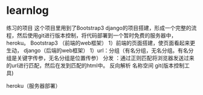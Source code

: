 # learnlog
练习的项目
这个项目里用到了Bootstrap3 django的项目搭建，形成一个完整的流程，然后使用git进行版本控制，将代码部署到一个暂时免费的服务器中，heroku。
Bootstrap3 （前端的web框架）
  1）前端的页面搭建，使页面看起来更生动，
django（后端的web框架）
  1）url：分组（有名分组，无名分组。有名分组是关键字传参，无名分组是位置传参）
          分发 ：通过正则匹配将浏览器发送过来的url进行匹配，然后在发到匹配的html中。
          反向解析
          名称空间
git(版本控制工具)

heroku（服务器部署）
